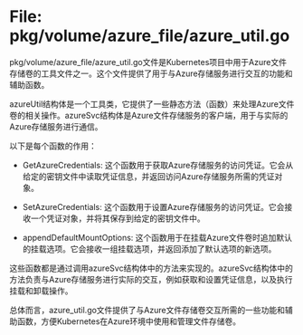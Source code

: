 # File: pkg/volume/azure_file/azure_util.go

pkg/volume/azure_file/azure_util.go文件是Kubernetes项目中用于Azure文件存储卷的工具文件之一。这个文件提供了用于与Azure存储服务进行交互的功能和辅助函数。

azureUtil结构体是一个工具类，它提供了一些静态方法（函数）来处理Azure文件卷的相关操作。azureSvc结构体是Azure文件存储服务的客户端，用于与实际的Azure存储服务进行通信。

以下是每个函数的作用：

- GetAzureCredentials: 这个函数用于获取Azure存储服务的访问凭证。它会从给定的密钥文件中读取凭证信息，并返回访问Azure存储服务所需的凭证对象。

- SetAzureCredentials: 这个函数用于设置Azure存储服务的访问凭证。它会接收一个凭证对象，并将其保存到给定的密钥文件中。

- appendDefaultMountOptions: 这个函数用于在挂载Azure文件卷时追加默认的挂载选项。它会接收一组挂载选项，并返回添加了默认选项的新选项。

这些函数都是通过调用azureSvc结构体中的方法来实现的。azureSvc结构体中的方法负责与Azure存储服务进行实际的交互，例如获取和设置凭证信息，以及执行挂载和卸载操作。

总体而言，azure_util.go文件提供了与Azure文件存储卷交互所需的一些功能和辅助函数，方便Kubernetes在Azure环境中使用和管理文件存储卷。

